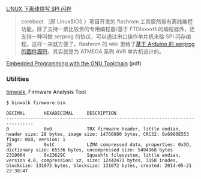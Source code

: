 [LINUX 下离线烧写 SPI 闪存](http://blog.dword1511.info/?p=4107)

> coreboot （原 LinuxBIOS ）项目开发的 flashrom 工具居然带有离线编程功能，除了支持一票比较贵的专用编程器/基于 FTDIxxxxH 的编程器外，还支持一种叫做 serprog 的协议，可以通过串口操作单片机来给 SPI 闪存编程。这样一来就方便了。flashrom 的 wiki 里给了[基于 Arduino 的 serprog 的固件源码](http://www.flashrom.org/Serprog#Arduino_flasher_by_GNUtoo)，其实就是为 ATMEGA 系列 AVR 单片机设计的。


[Embedded Programming with the GNU Toolchain](http://www.bravegnu.org/gnu-eprog-dist.pdf) (pdf)


### Utilities

[binwalk](https://github.com/devttys0/binwalk), Firmware Analysis Tool

```text
$ binwalk firmware.bin

DECIMAL       HEXADECIMAL     DESCRIPTION
--------------------------------------------------------------------------------
0             0x0             TRX firmware header, little endian, header size: 28 bytes, image size: 14766080 bytes, CRC32: 0x6980E553 flags: 0x0, version: 1
28            0x1C            LZMA compressed data, properties: 0x5D, dictionary size: 65536 bytes, uncompressed size: 5494368 bytes
2319004       0x23629C        Squashfs filesystem, little endian, version 4.0, compression: xz, size: 12442471 bytes, 3158 inodes, blocksize: 131072 bytes, blocksize: 131072 bytes, created: 2014-05-21 22:38:47
```